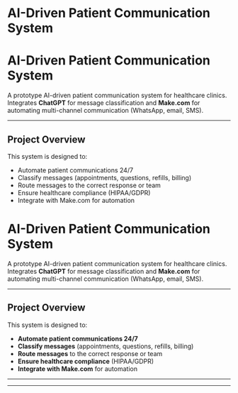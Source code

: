 # AI-Driven Patient Communication System

# AI-Driven Patient Communication System

A prototype AI-driven patient communication system for healthcare clinics.  
Integrates **ChatGPT** for message classification and **Make.com** for automating multi-channel communication (WhatsApp, email, SMS).

---

## Project Overview

This system is designed to:

- Automate patient communications 24/7
- Classify messages (appointments, questions, refills, billing)
- Route messages to the correct response or team
- Ensure healthcare compliance (HIPAA/GDPR)
- Integrate with Make.com for automation


# AI-Driven Patient Communication System

A prototype AI-driven patient communication system for healthcare clinics.  
Integrates **ChatGPT** for message classification and **Make.com** for automating multi-channel communication (WhatsApp, email, SMS).

---

## Project Overview

This system is designed to:

- **Automate patient communications 24/7**
- **Classify messages** (appointments, questions, refills, billing)
- **Route messages** to the correct response or team
- **Ensure healthcare compliance** (HIPAA/GDPR)
- **Integrate with Make.com** for automation
- ---------
---

